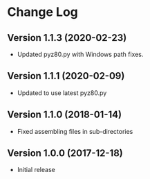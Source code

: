 # Change Log

## Version 1.1.3 (2020-02-23)
- Updated pyz80.py with Windows path fixes.

## Version 1.1.1 (2020-02-09)
- Updated to use latest pyz80.py

## Version 1.1.0 (2018-01-14)
- Fixed assembling files in sub-directories

## Version 1.0.0 (2017-12-18)
- Initial release
